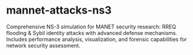# mannet-attacks-ns3
Comprehensive NS-3 simulation  for MANET security research: RREQ flooding &amp; Sybil identity attacks with advanced defense mechanisms. Includes performance analysis, visualization, and forensic capabilities for network security assessment.
